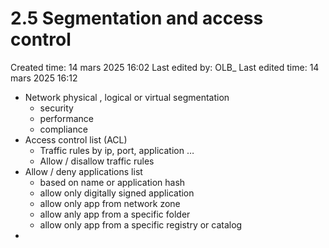 # 2.5 Segmentation and access control

Created time: 14 mars 2025 16:02
Last edited by: OLB_
Last edited time: 14 mars 2025 16:12

- Network physical , logical or virtual segmentation
    - security
    - performance
    - compliance
- Access control list (ACL)
    - Traffic rules by ip, port, application  …
    - Allow / disallow traffic rules
- Allow / deny applications list
    - based on name or application hash
    - allow only digitally signed application
    - allow only app from network zone
    - allow anly app from a specific folder
    - allow only app from a specific registry or catalog
-